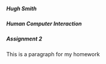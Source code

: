 ##### Hugh Smith
##### Human Computer Interaction 
#####  Assignment 2

<p> This is a paragraph for my homework </p>
